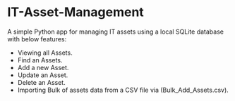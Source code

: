 # IT-Asset-Management
A simple Python app for managing IT assets using a local SQLite database with below features:

- Viewing all Assets.
- Find an Assets.
- Add a new Asset.
- Update an Asset.
- Delete an Asset.
- Importing Bulk of assets data from a CSV file via (Bulk_Add_Assets.csv).
